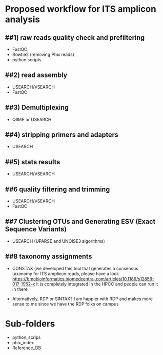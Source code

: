 # Proposed workflow for ITS amplicon analysis

##1) raw reads quality check and prefiltering
--------------------------------------------
- FastQC
- Bowtie2 (removing Phix reads)
- python scripts

##2) read assembly
----------------
- USEARCH/VSEARCH
- FastQC

##3) Demultiplexing
------------------
- QIIME or USEARCH 

##4) stripping primers and adapters
-----------------------------------
- USEARCH

##5) stats results
------------------
- USEARCH/VSEARCH

##6 quality filtering and trimming
----------------------------------
- USEARCH/VSEARCH
- FastQC

##7 Clustering OTUs and Generating ESV (Exact Sequence Variants)
-----------------------------------------------------------------
- USEARCH (UPARSE and UNOISE3 algorithms)

##8 taxonomy assignments
-------------------------
- CONSTAX (we developed this tool that generates a consensus taxonomy for ITS amplicon reads, please have a look https://bmcbioinformatics.biomedcentral.com/articles/10.1186/s12859-017-1952-x
It is completely integrated in the HPCC and people can run it in there

- Alternatively, RDP or SINTAX? I am happier with RDP and makes more sense to me since we have the RDP folks on campus

# Sub-folders
- python_scrips
- phix_index
- Reference_DB
